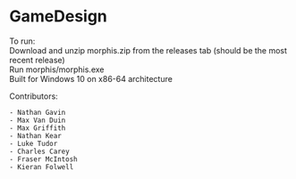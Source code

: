 # GameDesign

To run:  
Download and unzip morphis.zip from the releases tab (should be the most recent release)  
Run morphis/morphis.exe  
Built for Windows 10 on x86-64 architecture  

Contributors: 

	- Nathan Gavin
	- Max Van Duin
	- Max Griffith
	- Nathan Kear
	- Luke Tudor
	- Charles Carey
	- Fraser McIntosh
	- Kieran Folwell
